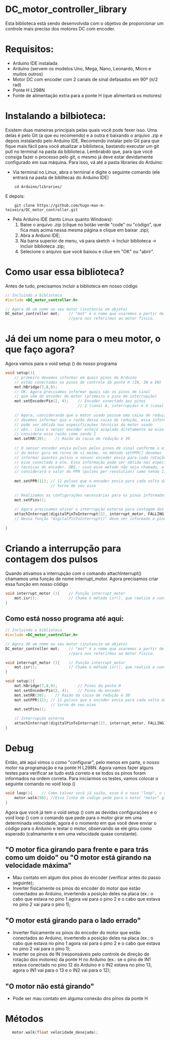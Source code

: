 # DC_motor_controller_library

Esta biblioteca está sendo desenvolvida com o objetivo de proporcionar
um controle mais preciso dos motores DC com encoder. 


# Requisitos:
  - Arduino IDE instalada
  - Arduino (servem os modelos Uno, Mega, Nano, Leonardo, Micro e muitos outros)
  - Motor DC com encoder com 2 canais de sinal defasados em 90º (π/2 rad)
  - Ponte H L298N
  - Fonte de alimentação extra para a ponte H (que alimentará os motores)
  
# Instalando a bilbioteca:
Existem duas maneiras principais pelas quais você pode fexer isso. Uma delas é pelo Git (a que eu recomendo) e a outra é baixando o arquivo .zip e depois instalando pelo Arduino IDE. 
Recomendo instalar pelo Git para que fique mais fácil para você atualizar a biblioteca, bastando executar um git pull no terminal na pasta da biblioteca. Lembrabdo que, para que você consiga fazer o processo pelo git, o mesmo já deve estar devidamente configurado em sua máquina. Para isso, vá até a pasta libraries do Arduino:

- Via terminal no Linux, abra o terminal e digite o seguinte comando (ele entrará na pasta de biblitecas do Arduino IDE)
```console
	cd Arduino/libraries/
```
E depois:

```console
	git clone https://github.com/hugo-max-m-teixeira/DC_motor_controller.git
```

- Pela Arduino IDE (tanto Linux quanto Windows):
	1. Baixe o arquivo .zip (clique no botão verde "code" ou "código", que fica mais acima nessa mesma página e clique em baixar .zip);
	2. Abra a Arduno IDE;
	3. Na barra superior de menu, vá para sketch -> Incluir biblioteca -> Incluir biblioteca .zip;
	4. Selecione o arquivo que você baixou e cliue em "OK" ou "abrir".

# Como usar essa biblioteca?

Antes de tudo, precisamos incluir a biblioteca em nosso código

```cpp
// Incluindo a biblioteca
#include <DC_motor_controller.h>

// Agora dê um nome ao seu motor (instancie um objeto)
DC_motor_controller mot; 	// "mot" é o nome que usaremos a partir de agora
							//para nos referirmos ao motor físico.
```
# Já dei um nome para o meu motor, o que faço agora?
 Agora vamos para o void setup () do nosso programa 
```cpp
void setup(){
    // primeiro devemos informar em quais pinos do Arduino
    // estão conectados os pinos de controle da ponte H (IN, IN e EN)
    mot.hBridge(7,8,9); 
    // OK. Agora precisamos informar quais são os pinos de sinal
    // que vêm do encoder do motor (primeiro o pino de interrupção)
    mot.setEncoderPin(2, 4); 	// Encoder conectado aos pinos
                                // 2 (canal A, interrupção) e 4 (canal B)
    
    // Agora, considerando que o motor usado possue uma caixa de redução,
    // devemos informar qua a razão dessa caixa de redução, essa informação
    // pode ser obtida nas especificações técnicas do motor usado 
    // obs.: Caso o sensor encoder esteja acoplado diretamente ao eixo da roda,
    // considere essa razão como sendo 1
    mot.setRR(30);    // Razão da caixa de redução é 30
    
    // O sensor encoder envia pulsos pelos pinos de sinal conforme o eixo
    // do motor gira em rorno de si mesmo, no método setPPR() devemos
    // informar quantos pulsos o sensor encoder envia para cada rotação do
    // eixo conectado a ele. Essa informação pode ser obtida nas especificações
    // técnicas do encoder. OBS.: caso esse método não seja chamado, a biblioteca
    // considerará o valor do PPR (pulses per revolution) como sendo 11
    
    mot.setPPR(11); // 11 pulsos que o encoder envia para cada volta dada em
                    // torno de seu eixo
    
    // Realizamos as configurações necessárias para os pinos informados
    mot.setPins();
    
    // Agora precisamos ativar a interrupção externa para contagem dos pulsos
    attachInterrupt(digitalPinToInterrupt(2), interrupt_motor, FALLING);
    // Nessa função "digitalPinToInterrupt()" deve ser informado o pino do canal A do encoder
    
}

```

# Criando a interrupção para contagem dos pulsos
Quando ativamos a interrupção com o comando attachInterrupt() chamamos uma função de nome interrupt_motor. Agora precisamos criar essa função em nosso código

```cpp
void interrupt_motor (){    // Função interrupt_motor
    mot.isr();              // Chama o método isr(), que realiza a contagem do pulso
}
```

## Como está nosso programa até aqui:

```cpp
// Incluindo a biblioteca
#include <DC_motor_controller.h>

// Agora dê um nome ao seu motor (instancie um objeto)
DC_motor_controller mot; 	// "mot" é o nome que usaremos a partir de agora
							//para nos referirmos ao motor físico.

void interrupt_motor (){    // Função interrupt_motor
    mot.isr();              // Chama o método isr(), que realiza a contagem do pulso
}

void setup(){
    mot.hBridge(7,8,9);         // Pinos da ponte H
    mot.setEncoderPin(2, 4); 	// Pinos do encoder
    mot.setRR(30);    // Razão da caixa de redução é 30
    mot.setPPR(11); // 11 pulsos que o encoder envia para cada volta dada em
                    // torno de seu eixo
    mot.setPins();

    // Interrupção externa
    attachInterrupt(digitalPinToInterrupt(2), interrupt_motor, FALLING);
}

```

# Debug 
Então, até aqui vimos o como "configurar", pelo menos em parte, o nosso motor na programação e na ponte H L298N. Agora vamos fazer alguns testes para verificar se tudo está correto e se todos os pinos foram informados na ordem correta.
Para iniciarmos os testes, vamos colocar o seguinte comando no void loop ()

```cpp
void loop(){	// Como talvez você já saiba, esse é o noso "loop", o que o nosso programa ficará "fazendo"
	motor.walk(50);	//Essa linha de código pede para o motor "motor" girar na velocidade de 50 RPM
}
```
Agora que você já tem o void setup () com as devidas configurações e o void loop () com o comando que pede para o motor girar em uma determinada velocidade, agora é o momento em que você deve enviar o código para o Arduino e testar o motor, observando se ele girou como esperado (calmamente e em uma velocidade quase constante).

## "O motor fica girando para frente e para trás como um doido" ou "O motor está girando na velocidade máxima"
- Mau contato em algum dos pinos do encoder (verificar antes do passo seguinte);
- Inverter fisicamente os pinos do encoder do motor que estão conectados ao Arduino, invertendo a posição deles na placa (ex.: o cabo que estava no pino 1 agora vai para o pino 2 e o cabo que estava no pino 2 vai para o pino 1);
## "O motor está girando para o lado errado"
- Inverter fisicamente os pinos do encoder do motor que estão conectados ao Arduino, invertendo a posição deles na placa (ex.: o cabo que estava no pino 1 agora vai para o pino 2 e o cabo que estava no pino 2 vai para o pino 1);
- Inverter os pinos de IN (responsáveis pelo controle de direção de rotação dos motores) da ponte H no Arduino (ex.: se o pino de IN1 estava conectado no pino 12 do Arduino e o IN2 estava no pino 13, agora o IN1 vai para o 13 e o IN2 vai para o 12);

## "O motor não está girando"
- Pode ser mau contato em alguma conexão dos pinos da ponte H


# Métodos
 ```cpp
	motor.walk(float velocidade_desejada);
 
 ```


